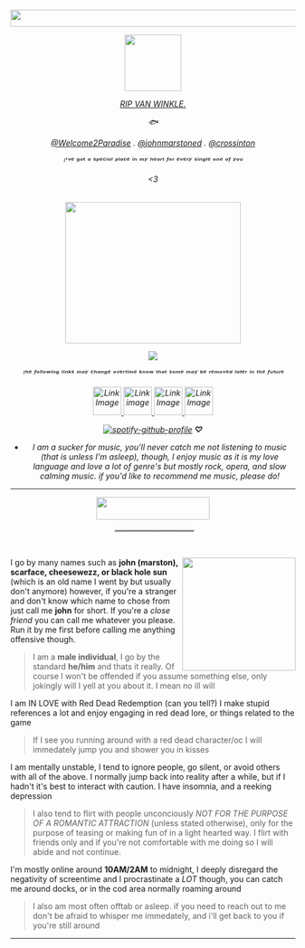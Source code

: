 <h6 align="center"> 

<p align="center">
  <img width="900" height="30" src="https://files.catbox.moe/v3spet.webp">
</p>

<p align="center">
 <img width="100" height="100" src="https://files.catbox.moe/v1sqf4.png">
</p>

[<ins> RIP VAN WINKLE.</ins>](https://github.com/cruelseabass)

🐟


 [@Welcome2Paradise](https://github.com/Welcome2Paradise) . [@johnmarstoned](https://github.com/johnmarstoned) . [@crossinton](https://github.com/crossinton)


ᴵ'ᵛᵉ ᵍᵒᵗ ᵃ ˢᵖᵉᶜⁱᵃˡ ᵖˡᵃᶜᵉ ⁱⁿ ᵐʸ ʰᵉᵃʳᵗ ᶠᵒʳ ᵉᵛᵉʳʸ ˢⁱⁿᵍˡᵉ ᵒⁿᵉ ᵒᶠ ʸᵒᵘ 

<3

<h6 align="center"> 

<p align="center">
  <img width="310" height="250" src="https://i.pinimg.com/736x/42/42/6d/42426d1453ba94253a7259c0c5788ca8.jpg">
</p>

![](https://komarev.com/ghpvc/?username=cheesewezz&color=lightgray)

ᵀʰᵉ ᶠᵒˡˡᵒʷⁱⁿᵍ ˡⁱⁿᵏˢ ᵐᵃʸ ᶜʰᵃⁿᵍᵉ ᵒᵛᵉʳᵗⁱᵐᵉ ᵏⁿᵒʷ ᵗʰᵃᵗ ˢᵒᵐᵉ ᵐᵃʸ ᵇᵉ ʳᵉᵐᵒᵛᵉᵈ ˡᵃᵗᵉʳ ⁱⁿ ᵗʰᵉ ᶠᵘᵗᵘʳᵉ


 <a href="https://cheesewezz.carrd.co/">
        <img src="https://files.catbox.moe/6hghz0.png" width="50" height="50" alt="Link Image">
 </a> 

<a href="https://cheesewezz.straw.page/">
    <img src="https://files.catbox.moe/usfjnf.png" width="50" height="50" alt="Link image">
    </a> 

  <a href="https://www.patreon.com/c/user/posts?u=85089921">
     <img src="https://files.catbox.moe/fg4q4h.png" width="50" height="50" alt="Link Image">
 </a> 
 
  <a href="https://zxioide.atabook.org/">
        <img src="https://files.catbox.moe/dnbe98.png" width="50" height="50" alt="Link Image">
    </a>



[![spotify-github-profile](https://spotify-github-profile.kittinanx.com/api/view?uid=314lk5plcho6tynqye2qelu5zs5m&cover_image=true&theme=novatorem&show_offline=true&background_color=d1d4c9&interchange=true&bar_color=b9bca9&bar_color_cover=false)](https://spotify-github-profile.kittinanx.com/api/view?uid=314lk5plcho6tynqye2qelu5zs5m&redirect=true) **♡**


* I am a sucker for music, you'll never catch me not listening to music (that is unless I'm asleep), though, I enjoy music as it is my love language and love a lot of genre's but mostly rock, opera, and slow calming music.
 if you'd like to recommend me music, please do!

_______

<p align="center">
 <img width="200" height="40" src="https://files.catbox.moe/ih4hoa.webp">
</p>

﹌﹌﹌﹌﹌﹌﹌﹌﹌﹌
</h6>

<img align="right" width="200" length="300" src="https://files.catbox.moe/fu6qf5.png">

I go by many names such as **john (marston), scarface, cheesewezz, or black hole sun** (which is an old name I went by but usually don't anymore) however, if you're a stranger and don't know which name to chose from just call me **john** for short. If you're a *close friend* you can call me whatever you please. Run it by me first before calling me anything offensive though. 
> I am a **male individual**, I go by the standard **he/him** and thats it really. Of course I won't be offended if you assume something else, only jokingly will I yell at you about it. I mean no ill will

I am IN LOVE with Red Dead Redemption (can you tell?) I make stupid references a lot and enjoy engaging in red dead lore, or things related to the game
> If I see you running around with a red dead character/oc I will immedately jump you and shower you in kisses

I am mentally unstable, I tend to ignore people, go silent, or avoid others with all of the above. I normally jump back into reality after a while, but if I hadn't it's best to interact with caution. I have insomnia, and a reeking depression 

> I also tend to flirt with people unconciously *NOT FOR THE PURPOSE OF A ROMANTIC ATTRACTION* (unless stated otherwise), only for the purpose of teasing or making fun of in a light hearted way. I flirt with friends only and if you're not comfortable with me doing so I will abide and not continue.

I'm mostly online around **10AM/2AM** to midnight, I deeply disregard the negativity of screentime and I procrastinate a *LOT* though, you can catch me around docks, or in the cod area normally roaming around
> I also am most often offtab or asleep. if you need to reach out to me don't be afraid to whisper me immedately, and i'll get back to you if you're still around
_______
